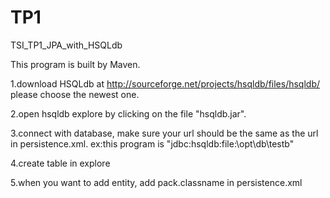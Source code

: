 TP1
===

TSI_TP1_JPA_with_HSQLdb

This program is built by Maven.

1.download HSQLdb at http://sourceforge.net/projects/hsqldb/files/hsqldb/
  please choose the newest one.

2.open hsqldb explore by clicking on the file "hsqldb.jar".

3.connect with database, make sure your url should be the same as the url in persistence.xml.
  ex:this program is "jdbc:hsqldb:file:\opt\db\testb"
  
4.create table in explore

5.when you want to add entity, add <class> pack.classname <class> in persistence.xml

